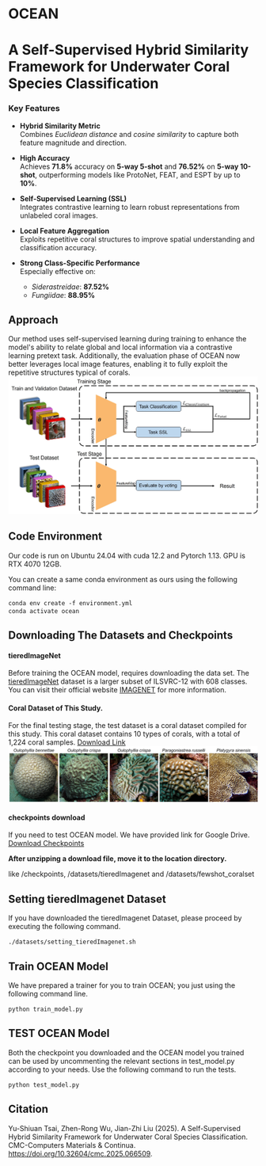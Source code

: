# OCEAN
# A Self-Supervised Hybrid Similarity Framework for Underwater Coral Species Classification

### Key Features

- **Hybrid Similarity Metric**  
  Combines *Euclidean distance* and *cosine similarity* to capture both feature magnitude and direction.

- **High Accuracy**  
  Achieves **71.8%** accuracy on **5-way 5-shot** and **76.52%** on **5-way 10-shot**, outperforming models like ProtoNet, FEAT, and ESPT by up to **10%**.

- **Self-Supervised Learning (SSL)**  
  Integrates contrastive learning to learn robust representations from unlabeled coral images.

- **Local Feature Aggregation**  
  Exploits repetitive coral structures to improve spatial understanding and classification accuracy.

- **Strong Class-Specific Performance**  
  Especially effective on:
  - *Siderastreidae*: **87.52%**
  - *Fungiidae*: **88.95%**


## Approach
Our method uses self-supervised learning during training to enhance the model's ability to relate global and local information via a contrastive learning pretext task. 
Additionally, the evaluation phase of OCEAN now better leverages local image features, enabling it to fully exploit the repetitive structures typical of corals.
![Fig_OCEAN](Fig_OCEAN.jpg)


## Code Environment
Our code is run on Ubuntu 24.04 with cuda 12.2 and Pytorch 1.13. GPU is RTX 4070 12GB.


You can create a same conda environment as ours using the following command line:
```
conda env create -f environment.yml
conda activate ocean
```


## Downloading The Datasets and Checkpoints
#### tieredImageNet
Before training the OCEAN model, requires downloading the data set.
The [tieredImageNet](https://paperswithcode.com/dataset/tieredimagenet) dataset is a larger subset of ILSVRC-12 with 608 classes. You can visit their official website [IMAGENET](https://www.image-net.org/index.php) for more information.


#### Coral Dataset of This Study.
For the final testing stage, the test dataset is a coral dataset compiled for this study. This coral dataset contains 10 types of corals, with a total of 1,224 coral samples. [Download Link](https://drive.google.com/file/d/19m0PyqhWPLPRX6YX1d38CkJbwKemqGMQ/view?usp=sharing)
![coral_img1](coral_img.jpg)


#### checkpoints download
If you need to test OCEAN model. We have provided 
link for Google Drive.
[Download Checkpoints](https://drive.google.com/file/d/1Q2547d6ZxUBgSd-AJYt5j9z6HHZwi0_Y/view?usp=sharing)

**After unzipping a download file, move it to the location directory.** 

like /checkpoints, /datasets/tieredImagenet and /datasets/fewshot_coralset

## Setting tieredImagenet Dataset
If you have downloaded the tieredImagenet Dataset, please proceed by executing the following command.
```
./datasets/setting_tieredImagenet.sh
```

## Train OCEAN Model
We have prepared a trainer for you to train OCEAN; you just using the following command line.
```
python train_model.py
```


## TEST OCEAN Model
Both the checkpoint you downloaded and the OCEAN model you trained can be used by uncommenting the relevant sections in test_model.py according to your needs. Use the following command to run the tests.
```
python test_model.py
```

## Citation
Yu-Shiuan Tsai, Zhen-Rong Wu, Jian-Zhi Liu (2025). A Self-Supervised Hybrid Similarity Framework for Underwater Coral Species Classification. CMC-Computers Materials & Continua.
https://doi.org/10.32604/cmc.2025.066509.
